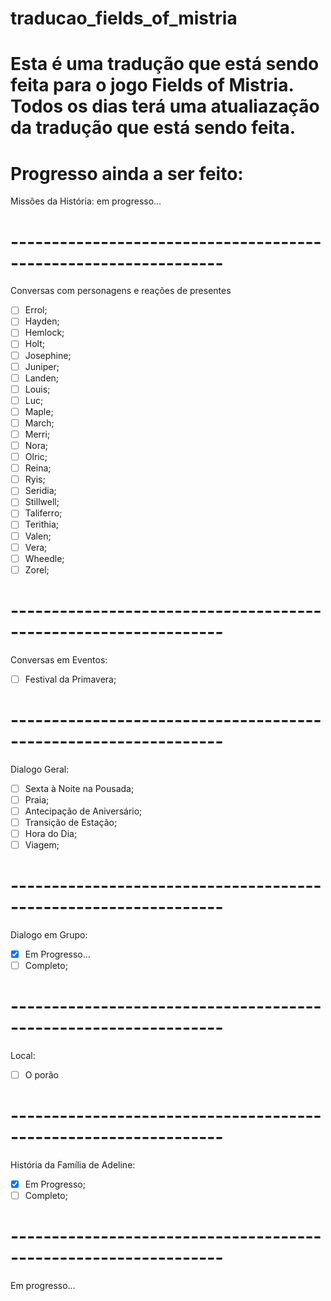 # traducao_fields_of_mistria
# Esta é uma tradução que está sendo feita para o jogo Fields of Mistria. Todos os dias terá uma atualiazação da tradução que está sendo feita.

# Progresso ainda a ser feito:

Missões da História:
em progresso...
# ----------------------------------------------------------------
Conversas com personagens e reações de presentes
- [ ] Errol;
- [ ] Hayden;
- [ ] Hemlock;
- [ ] Holt;
- [ ] Josephine;
- [ ] Juniper;
- [ ] Landen;
- [ ] Louis;
- [ ] Luc;
- [ ] Maple;
- [ ] March;
- [ ] Merri;
- [ ] Nora;
- [ ] Olric;
- [ ] Reina;
- [ ] Ryis;
- [ ] Seridia;
- [ ] Stillwell;
- [ ] Taliferro;
- [ ] Terithia;
- [ ] Valen;
- [ ] Vera;
- [ ] Wheedle;
- [ ] Zorel;
# ----------------------------------------------------------------
Conversas em Eventos:
- [ ] Festival da Primavera;
# ----------------------------------------------------------------
Dialogo Geral: 
- [ ] Sexta à Noite na Pousada;
- [ ] Praia;
- [ ] Antecipação de Aniversário;
- [ ] Transição de Estação;
- [ ] Hora do Dia;
- [ ] Viagem;
# ----------------------------------------------------------------
Dialogo em Grupo:
- [x] Em Progresso... 
- [ ] Completo;
# ----------------------------------------------------------------
Local:
- [ ] O porão
# ----------------------------------------------------------------
História da Família de Adeline:
- [x] Em Progresso;
- [ ] Completo;
# ----------------------------------------------------------------
Em progresso...
